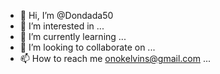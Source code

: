 - 👋 Hi, I’m @Dondada50
- 👀 I’m interested in ...
- 🌱 I’m currently learning ...
- 💞️ I’m looking to collaborate on ...
- 📫 How to reach me onokelvins@gmail.com ...

<!---
Dondada50/Dondada50 is a ✨ special ✨ repository because its `README.md` (this file) appears on your GitHub profile.
You can click the Preview link to take a look at your changes.
--->
